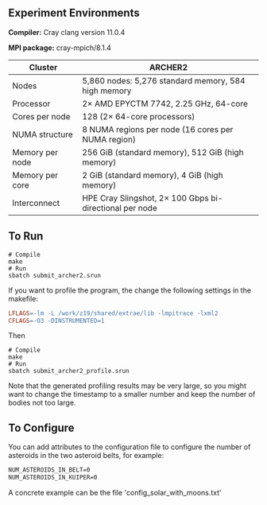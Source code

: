 ## Experiment Environments

**Compiler:** Cray clang version 11.0.4 

**MPI package:** cray-mpich/8.1.4

| Cluster         | ARCHER2                                                 |
| --------------- | ------------------------------------------------------- |
| Nodes           | 5,860 nodes: 5,276 standard memory, 584 high memory     |
| Processor       | 2× AMD EPYCTM 7742, 2.25 GHz, 64-core                   |
| Cores per node  | 128 (2× 64-core processors)                             |
| NUMA structure  | 8 NUMA regions per node (16 cores per NUMA region)      |
| Memory per node | 256 GiB (standard memory), 512 GiB (high memory)        |
| Memory per core | 2 GiB (standard memory), 4 GiB (high memory)            |
| Interconnect    | HPE Cray Slingshot, 2× 100 Gbps bi-directional per node |

## To Run

```shell
# Compile
make
# Run
sbatch submit_archer2.srun
```

If you want to profile the program, the change the following settings in the makefile:

```makefile
LFLAGS=-lm -L /work/z19/shared/extrae/lib -lmpitrace -lxml2
CFLAGS=-O3 -DINSTRUMENTED=1
```

Then

```shell
# Compile
make
# Run
sbatch submit_archer2_profile.srun
```

Note that the generated profiling results may be very large, so you might want to change the timestamp to a smaller number and keep the number of bodies not too large.

## To Configure

You can add attributes to the configuration file to configure the number of asteroids in the two asteroid belts, for example:

```txt
NUM_ASTEROIDS_IN_BELT=0
NUM_ASTEROIDS_IN_KUIPER=0
```

A concrete example can be the file 'config_solar_with_moons.txt'